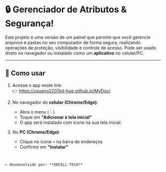 # 🔒 Gerenciador de Atributos & Segurança!

Este projeto é uma versão de um painel que permite que você gerencie arquivos e pastas no seu computador de forma segura, realizando operações de proteção, visibilidade e controle de acesso.
Pode ser usado direto no navegador ou instalado como um **aplicativo** no celular/PC.

---

## 🚀 Como usar
1. Acesse o app neste link:  
   👉 https://usuario2207ed-hue.github.io/MyDoc/ 

2. No navegador do **celular (Chrome/Edge)**:  
   - Abra o menu (⋮)  
   - Toque em **"Adicionar à tela inicial"**  
   - O app será instalado com ícone na sua tela inicial.  

3. No **PC (Chrome/Edge)**:  
   - Clique no ícone `+` na barra de endereços  
   - Confirme em **"Instalar"**  

```


✍️ Desenvolvido por: **EDCELL-TECH**
